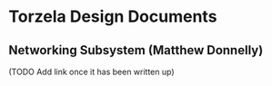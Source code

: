 # Torzela Design Documents

## Networking Subsystem (Matthew Donnelly)
  (TODO Add link once it has been written up)
